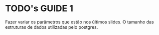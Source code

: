 # TODO's GUIDE 1


Fazer variar os parâmetros que estão nos últimos slides. O tamanho das estruturas
de dados utilizadas pelo postgres.
